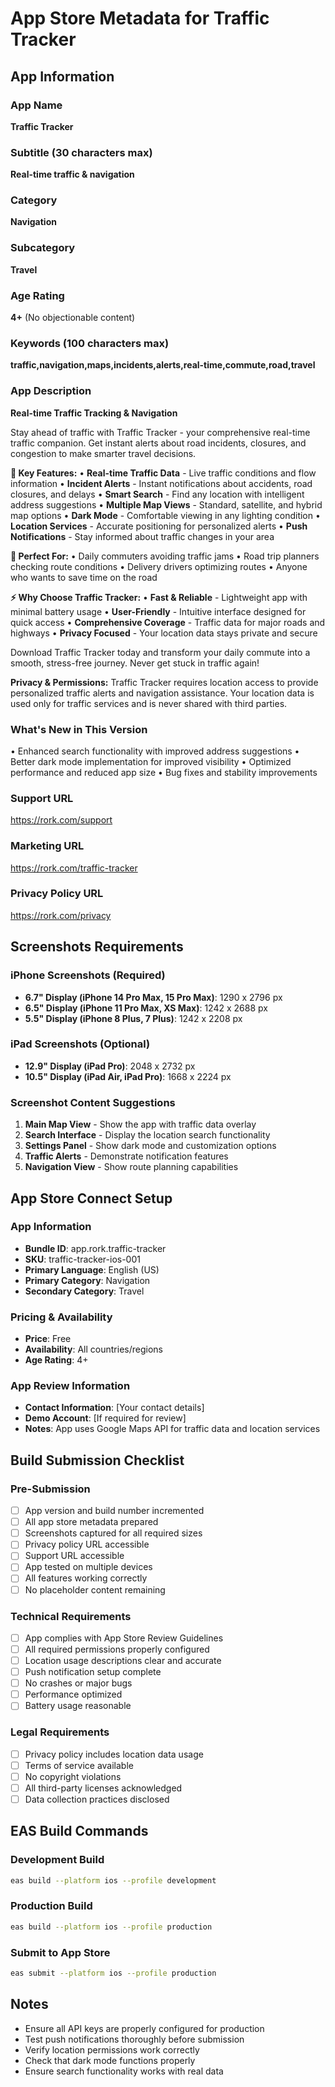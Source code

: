 # App Store Metadata for Traffic Tracker

## App Information

### App Name
**Traffic Tracker**

### Subtitle (30 characters max)
**Real-time traffic & navigation**

### Category
**Navigation**

### Subcategory
**Travel**

### Age Rating
**4+** (No objectionable content)

### Keywords (100 characters max)
**traffic,navigation,maps,incidents,alerts,real-time,commute,road,travel**

### App Description

**Real-time Traffic Tracking & Navigation**

Stay ahead of traffic with Traffic Tracker - your comprehensive real-time traffic companion. Get instant alerts about road incidents, closures, and congestion to make smarter travel decisions.

**🚗 Key Features:**
• **Real-time Traffic Data** - Live traffic conditions and flow information
• **Incident Alerts** - Instant notifications about accidents, road closures, and delays
• **Smart Search** - Find any location with intelligent address suggestions
• **Multiple Map Views** - Standard, satellite, and hybrid map options
• **Dark Mode** - Comfortable viewing in any lighting condition
• **Location Services** - Accurate positioning for personalized alerts
• **Push Notifications** - Stay informed about traffic changes in your area

**🎯 Perfect For:**
• Daily commuters avoiding traffic jams
• Road trip planners checking route conditions
• Delivery drivers optimizing routes
• Anyone who wants to save time on the road

**⚡ Why Choose Traffic Tracker:**
• **Fast & Reliable** - Lightweight app with minimal battery usage
• **User-Friendly** - Intuitive interface designed for quick access
• **Comprehensive Coverage** - Traffic data for major roads and highways
• **Privacy Focused** - Your location data stays private and secure

Download Traffic Tracker today and transform your daily commute into a smooth, stress-free journey. Never get stuck in traffic again!

**Privacy & Permissions:**
Traffic Tracker requires location access to provide personalized traffic alerts and navigation assistance. Your location data is used only for traffic services and is never shared with third parties.

### What's New in This Version
• Enhanced search functionality with improved address suggestions
• Better dark mode implementation for improved visibility
• Optimized performance and reduced app size
• Bug fixes and stability improvements

### Support URL
https://rork.com/support

### Marketing URL
https://rork.com/traffic-tracker

### Privacy Policy URL
https://rork.com/privacy

## Screenshots Requirements

### iPhone Screenshots (Required)
- **6.7" Display (iPhone 14 Pro Max, 15 Pro Max)**: 1290 x 2796 px
- **6.5" Display (iPhone 11 Pro Max, XS Max)**: 1242 x 2688 px
- **5.5" Display (iPhone 8 Plus, 7 Plus)**: 1242 x 2208 px

### iPad Screenshots (Optional)
- **12.9" Display (iPad Pro)**: 2048 x 2732 px
- **10.5" Display (iPad Air, iPad Pro)**: 1668 x 2224 px

### Screenshot Content Suggestions
1. **Main Map View** - Show the app with traffic data overlay
2. **Search Interface** - Display the location search functionality
3. **Settings Panel** - Show dark mode and customization options
4. **Traffic Alerts** - Demonstrate notification features
5. **Navigation View** - Show route planning capabilities

## App Store Connect Setup

### App Information
- **Bundle ID**: app.rork.traffic-tracker
- **SKU**: traffic-tracker-ios-001
- **Primary Language**: English (US)
- **Primary Category**: Navigation
- **Secondary Category**: Travel

### Pricing & Availability
- **Price**: Free
- **Availability**: All countries/regions
- **Age Rating**: 4+

### App Review Information
- **Contact Information**: [Your contact details]
- **Demo Account**: [If required for review]
- **Notes**: App uses Google Maps API for traffic data and location services

## Build Submission Checklist

### Pre-Submission
- [ ] App version and build number incremented
- [ ] All app store metadata prepared
- [ ] Screenshots captured for all required sizes
- [ ] Privacy policy URL accessible
- [ ] Support URL accessible
- [ ] App tested on multiple devices
- [ ] All features working correctly
- [ ] No placeholder content remaining

### Technical Requirements
- [ ] App complies with App Store Review Guidelines
- [ ] All required permissions properly configured
- [ ] Location usage descriptions clear and accurate
- [ ] Push notification setup complete
- [ ] No crashes or major bugs
- [ ] Performance optimized
- [ ] Battery usage reasonable

### Legal Requirements
- [ ] Privacy policy includes location data usage
- [ ] Terms of service available
- [ ] No copyright violations
- [ ] All third-party licenses acknowledged
- [ ] Data collection practices disclosed

## EAS Build Commands

### Development Build
```bash
eas build --platform ios --profile development
```

### Production Build
```bash
eas build --platform ios --profile production
```

### Submit to App Store
```bash
eas submit --platform ios --profile production
```

## Notes
- Ensure all API keys are properly configured for production
- Test push notifications thoroughly before submission
- Verify location permissions work correctly
- Check that dark mode functions properly
- Ensure search functionality works with real data 